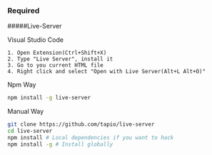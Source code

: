 ### Required
#####Live-Server

Visual Studio Code
```
1. Open Extension(Ctrl+Shift+X)
2. Type "Live Server", install it
3. Go to you current HTML file
4. Right click and select "Open with Live Server(Alt+L Alt+O)"
```

Npm Way
```sh
npm install -g live-server
```

Manual Way
```sh
git clone https://github.com/tapio/live-server
cd live-server
npm install # Local dependencies if you want to hack
npm install -g # Install globally
```